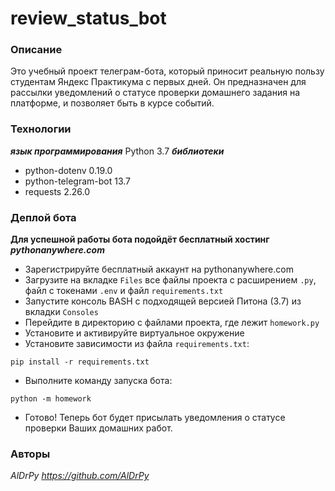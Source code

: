 # review_status_bot

### Описание
Это учебный проект телеграм-бота, который приносит реальную пользу студентам Яндекс Практикума с первых дней. Он предназначен для рассылки уведомлений о статусе проверки домашнего задания на платформе, и позволяет быть в курсе событий.
### Технологии
***язык программирования***
Python 3.7
***библиотеки***
- python-dotenv 0.19.0
- python-telegram-bot 13.7
- requests 2.26.0

### Деплой бота
**Для успешной работы бота подойдёт бесплатный хостинг *pythonanywhere.com***
- Зарегистрируйте бесплатный аккаунт на pythonanywhere.com
- Загрузите на вкладке ```Files``` все файлы проекта с расширением ```.py```, файл с токенами ```.env``` и файл ```requirements.txt```
- Запустите консоль BASH с подходящей версией Питона (3.7) из вкладки ```Consoles```
- Перейдите в директорию с файлами проекта, где лежит ```homework.py```
- Установите и активируйте виртуальное окружение
- Установите зависимости из файла ```requirements.txt```:
```
pip install -r requirements.txt
``` 
- Выполните команду запуска бота:
```
python -m homework
```
- Готово! Теперь бот будет присылать уведомления о статусе проверки Ваших домашних работ.
### Авторы
_AlDrPy  https://github.com/AlDrPy_
